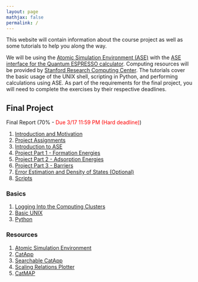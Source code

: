 ```yaml
---
layout: page
mathjax: false 
permalink: /
---
```


This website will contain information about the course project as well as some tutorials to help you along the way.

We will be using the [Atomic Simulation Environment (ASE)](https://wiki.fysik.dtu.dk/ase/) with the [ASE interface for the Quantum ESPRESSO calculator](http://github.com/vossjo/ase-espresso). Computing resources will be provided by [Stanford Research Computing Center](https://srcc.stanford.edu/). The tutorials cover the basic usage of the UNIX shell, scripting in Python, and performing calculations using ASE. As part of the requirements for the final project, you will need to complete the exercises by their respective deadlines.


## Final Project ##
Final Report (70% - <font color="red">Due 3/17 11:59 PM (Hard deadline)</font>)

1. [Introduction and Motivation](Motivation/)
2. [Project Assignments](Project_Assignments/)
3. [Introduction to ASE](ASE/)
4. [Project Part 1 - Formation Energies](ASE/Getting_Started/)
5. [Project Part 2 - Adsorption Energies](ASE/Getting_Started/)
6. [Project Part 3 - Barriers](ASE/Getting_Started/)
7. [Error Estimation and Density of States (Optional)](ASE/BEEF_DOS/)
8. [Scripts](Scripts/)

### Basics ###

1. [Logging Into the Computing Clusters](Clusters/)
2. [Basic UNIX](UNIX/)
3. [Python](Python/)

### Resources ###

1. [Atomic Simulation Environment](https://wiki.fysik.dtu.dk/ase/)
2. [CatApp](http://slac.stanford.edu/~strabo/catapp/catapp.htm)
3. [Searchable CatApp](http://web.stanford.edu/~ctsai89/cgi-bin/apps/katapp/search)
4. [Scaling Relations Plotter](http://web.stanford.edu/~ctsai89/cgi-bin/apps/katapp/plot)
3. [CatMAP](https://github.com/SUNCAT-Center/catmap)
